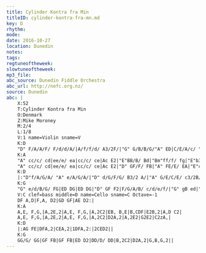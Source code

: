 ```yaml
---
title: Cylinder Kontra fra Min
titleID: cylinder-kontra-fra-mn.md
key: D
rhythm: 
mode:
date: 2016-10-27
location: Dunedin
notes:
tags:
regtuneoftheweek:
slowtuneoftheweek:
mp3_file:
abc_source: Dunedin Fiddle Orchestra
abc_url: http://nefc.org.nz/
source: Dunedin
abc: |
    X:52
    T:Cylinder Kontra fra Min
    O:Denmark
    Z:Mike Moroney
    M:2/4
    L:1/8
    V:1 name=Violin sname=V
    K:D
    "D" F/A/A/F/ F/d/d/A/|A/f/f/d/ A3/2F/|"G" G/B/B/G/"A" ED|C/E/A/c/ "D" d2:|
    K:A
    "A" cc/c/ cd|ee/e/ ea|cc/c/ ce|Ac E2|"E"BB/B/ Bd|"Bm"ff/f/ fg|"E"b3/2a/ g/f/e/d/|"A" cf e2|
    "A" cc/c/ cd|ee/e/ ea|cc/c/ ce|Ac E2|"D" GF/F/ FB|"A" FE/E/ EA|"E"cB/B/ Be|"A" A2 zA|
    K:D
    |:"D"f/A/G/A/ "A" e/A/G/A/|"D" d/G/F/G/ B3/2 A/|"A" G/E/C/E/ c3/2B/|1"D" Ad FA:|2"A7" G/A/B/c/ "D" d2||
    K:G
    "G" e/d/B/G/ FG|ED DG|ED DG|"D" GF F2|F/G/A/B/ c/d/e/f/|"G" gB ed|"D" c/e/E c/e/F|"G" GB G2||
    V:C clef=bass middle=D name=Cello sname=C Octave=-1
    DF A,D|F,A, D2|GD GF|AE D2:|
    K:A
    A,E, F,G,|A,2E,2|A,E, F,G,|A,2C2|EB, B,E|B,CDF|E2B,2|A,D C2|
    A,E, F,G,|A,2E,2|A,E, F,G,|A,2C2|D2A,2|A,2E2|G2E2|C2zA,|
    K:D
    |:AG FE|DFA,2|CEA,2|1DFA,2:|2CED2||
    K:G
    GG/G/ GG|GF FB|GF FB|ED D2|DD/D/ DD|B,2C2|D2A,2|G,B,G,2||
---
```

